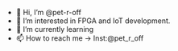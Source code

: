 - 👋 Hi, I’m @pet-r-off
- 👀 I’m interested in FPGA and IoT development. 
- 🌱 I’m currently learning 
- 📫 How to reach me -> Inst:@pet_r_off 

<!---
pet-r-off/pet-r-off is a ✨ special ✨ repository because its `README.md` (this file) appears on your GitHub profile.
You can click the Preview link to take a look at your changes.
--->
